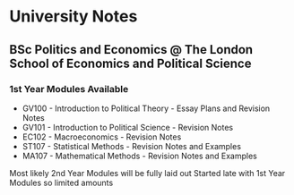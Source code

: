 # University Notes
## BSc Politics and Economics @ The London School of Economics and Political Science

### 1st Year Modules Available
* GV100 - Introduction to Political Theory - Essay Plans and Revision Notes
* GV101 - Introduction to Political Science - Revision Notes
* EC102 - Macroeconomics - Revision Notes
* ST107 - Statistical Methods - Revision Notes and Examples
* MA107 - Mathematical Methods - Revision Notes and Examples

Most likely 2nd Year Modules will be fully laid out
Started late with 1st Year Modules so limited amounts
